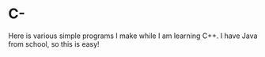 # C-

Here is various simple programs I make while I am learning C++.
I have Java from school, so this is easy!

